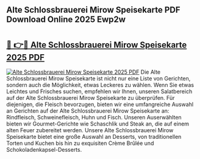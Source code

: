 ## Alte Schlossbrauerei Mirow Speisekarte PDF Download Online 2025 Ewp2w

# <h2><a href="http://gcdhz5.nevu.top/?p=Alte+Schlossbrauerei+Mirow+Speisekarte">🔗 👉🔴 Alte Schlossbrauerei Mirow Speisekarte 2025 PDF</a></h2>

[![Alte Schlossbrauerei Mirow Speisekarte 2025 PDF](https://i.imgur.com/dBaPXMq.png)](http://gcdhz5.nevu.top/?p=Alte+Schlossbrauerei+Mirow+Speisekarte)
Die Alte Schlossbrauerei Mirow Speisekarte ist nicht nur eine Liste von Gerichten, sondern auch die Möglichkeit, etwas Leckeres zu wählen. Wenn Sie etwas Leichtes und Frisches suchen, empfehlen wir Ihnen, unseren Salatbereich auf der Alte Schlossbrauerei Mirow Speisekarte zu überprüfen. Für diejenigen, die Fleisch bevorzugen, bieten wir eine umfangreiche Auswahl an Gerichten auf der Alte Schlossbrauerei Mirow Speisekarte an: Rindfleisch, Schweinefleisch, Huhn und Fisch. Unseren Auserwählten bieten wir Gourmet-Gerichte wie Schaschlik und Steak an, die auf einem alten Feuer zubereitet werden. Unsere Alte Schlossbrauerei Mirow Speisekarte bietet eine große Auswahl an Desserts, von traditionellen Torten und Kuchen bis hin zu exquisiten Crème Brûlée und Schokoladenkapsel-Desserts.
